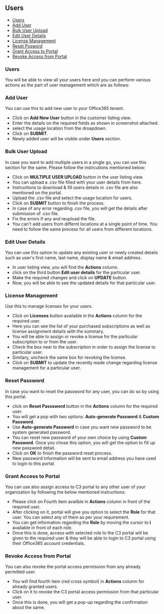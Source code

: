 ## Users
<!-- TOC -->

* [Users](/doc/users.md#users)  
* [Add User](/doc/users.md#add-user)  
* [Bulk User Upload](/doc/users.md#bulk-user-upload)  
* [Edit User Details](/doc/users.md#edit-user-details)  
* [License Management](/doc/users.md#license-management)  
* [Reset Pssword](/doc/users.md#reset-password)  
* [Grant Access to Portal](/doc/users.md#grant-access-to-portal)  
* [Revoke Access from Portal](/doc/users.md#revoke-access-from-portal)  
    
<!-- TOC -->

### Users  
You will be able to view all your users here and you can perform various actions as the part of user management which are as follows:   

### Add User  
You can use this to add new user to your Office365 tenant.  
* Click on **Add New User** button in the customer listing view.  
* Enter the details on the required fields as shown in screenshot attached.  
* select the usage location from the droapdown.
* Click on **SUBMIT**.
* Newly added user will be visible under **Users** section.

### Bulk User Upload  
In case you want to add multiple users in a single go, you can use this section for the same.  Please follow the instrcutions mentioned below:    
* Click on **MULTIPLE USER UPLOAD** button in the user listing view. 
* You can upload a .csv file filled with your user details from here.  
* Instructions to download & fill users details in .csv file are also mentioned on the portal.  
* Upload the .csv file and select the usage location for users.  
* Click on **SUBMIT** button to finish the process.  
* In case of any error regarding .csv file, you will get the details after submission of .csv file.  
* Fix the errors if any and reupload the file.  
* You can't add users from differnt locations at a single point of time. You need to follow the same process for all users from different locations.  


### Edit User Details  
You can use this option to update any existing user or newly created details such as user's first name, last name, display name & email address.  
* In user listing view, you will find the **Actions** column.  
* click on the third button **Edit user details** for the particular user.  
* Make the required changes and click on **UPDATE** button.  
* Now, you will be able to see the updated details for that particular user.

### License Management  
Use this  to manage licenses for your users.  
* Click on **Licenses** button available in the **Actions** column for the required user.  
* Here you can see the list of your purchased subscriptions as well as license assignment details with the summary.   
* You will be able to assign or revoke a license for the particular subscription to or from the user.  
* Check the box near to the subscription in order to assign the license to particular user.  
* Similary, uncheck the same box for revoking the license.  
* Click on **SUBMIT** to update the recently made change regarding license management for a particular user.  

### Reset Password  
In case you want to reset the password for any user, you can do so by using this portal.  
* click on **Reset Passsword** button in the **Actions** column for the required user.  
* You will get a pop with two options: **Auto-generate Password** & **Custom Password**.
* Use **Auto-generate Password** in case you want new password to be system generated password.
* You can reset new password of your own choice by using **Custom Password**. Once you chose this option, you will get the option to fill up new password detail.
* Click on **OK** to finish the password reset process.
* New password information will be sent to email address you have used to login to this portal.
### Grant Access to Portal  
You can use also assign access to C3 portal to any other user of your organization by following the below mentioned instructions:
* Please click on Fourth item availble in **Actions** column in front of the required user.
* After clicking on it, portal will give you option to select the **Role** for that user. You can select any of them as per your requirement.
* You can get information regarding the **Role** by moving the cursor to **i** available in front of each role.
* Once this is done, access with selected role to the C3 portal will be given to the required user & they will be able to login to C3 portal using their Office365 account credentials.

### Revoke Access from Portal  
You can also revoke the portal access permission from any already permitted user.
* You will find fourth item (red cross symbol) in **Actions** column for already granted users.
* Click on it to revoke the C3 portal access permission from that particular user.
* Once this is done, you will get a pop-up regarding the confirmation about the same.


